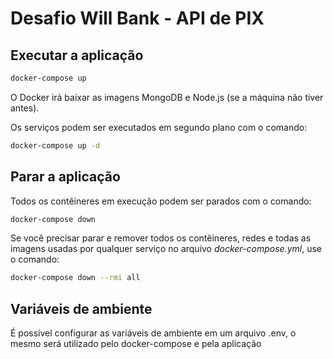 # Desafio Will Bank - API de PIX

## Executar a aplicação

```bash
docker-compose up
```

O Docker irá baixar as imagens MongoDB e Node.js (se a máquina não tiver antes).

Os serviços podem ser executados em segundo plano com o comando:
```bash
docker-compose up -d
```

## Parar a aplicação
Todos os contêineres em execução podem ser parados com o comando:

```bash
docker-compose down
```

Se você precisar parar e remover todos os contêineres, redes e todas as imagens usadas por qualquer serviço no arquivo <em>docker-compose.yml</em>, use o comando:

```bash
docker-compose down --rmi all
```

## Variáveis de ambiente

É possível configurar as variáveis de ambiente em um arquivo .env, o mesmo será utilizado pelo docker-compose e pela aplicação